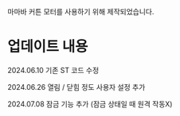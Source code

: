 마마바 커튼 모터를 사용하기 위해 제작되었습니다.

업데이트 내용
==============
2024.06.10 기존 ST 코드 수정

2024.06.26 열림 / 닫힘 정도 사용자 설정 추가

2024.07.08 잠금 기능 추가 (잠금 상태일 때 원격 작동X)